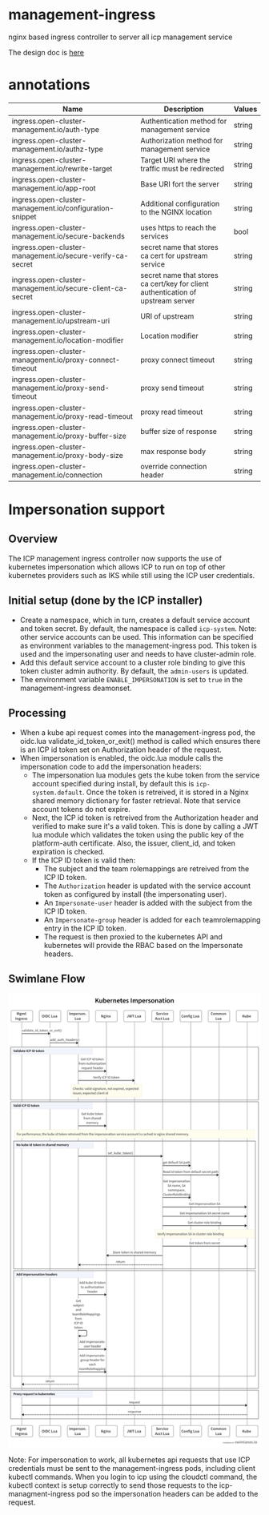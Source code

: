 # management-ingress
nginx based ingress controller to server all icp management service

The design doc is [here](https://github.ibm.com/IBMPrivateCloud/roadmap/blob/master/feature-specs/kubernetes/management-ingress-controller-refactor.md)

# annotations

| Name | Description | Values |
| --- | --- | --- |
| ingress.open-cluster-management.io/auth-type | Authentication method for management service | string |
| ingress.open-cluster-management.io/authz-type | Authorization method for management service | string |
| ingress.open-cluster-management.io/rewrite-target | Target URI where the traffic must be redirected | string |
| ingress.open-cluster-management.io/app-root | Base URI fort the server | string |
| ingress.open-cluster-management.io/configuration-snippet | Additional configuration to the NGINX location | string |
| ingress.open-cluster-management.io/secure-backends | uses https to reach the services | bool |
| ingress.open-cluster-management.io/secure-verify-ca-secret | secret name that stores ca cert for upstream service | string |
| ingress.open-cluster-management.io/secure-client-ca-secret | secret name that stores ca cert/key for client authentication of upstream server | string |
| ingress.open-cluster-management.io/upstream-uri | URI of upstream | string |
| ingress.open-cluster-management.io/location-modifier | Location modifier | string |
| ingress.open-cluster-management.io/proxy-connect-timeout | proxy connect timeout | string |
| ingress.open-cluster-management.io/proxy-send-timeout | proxy send timeout | string |
| ingress.open-cluster-management.io/proxy-read-timeout | proxy read timeout | string |
| ingress.open-cluster-management.io/proxy-buffer-size | buffer size of response | string |
| ingress.open-cluster-management.io/proxy-body-size | max response body | string |
| ingress.open-cluster-management.io/connection | override connection header | string |

# Impersonation support
## Overview
The ICP management ingress controller now supports the use of kubernetes impersonation which allows ICP to run on top
of other kubernetes providers such as IKS while still using the ICP user credentials. 

## Initial setup (done by the ICP installer)
* Create a namespace, which in turn, creates a default service account and token secret.  By default, the namespace is called `icp-system`.  Note: other 
service accounts can be used.  This information can be specified as environment variables to the management-ingress pod.  This token is used and the impersonating user and needs to have cluster-admin role.
* Add this default service account to a cluster role binding to give this token cluster admin authority.  By default, the `admin-users` is updated.
* The environment variable `ENABLE_IMPERSONATION` is set to `true` in the management-ingress deamonset.

## Processing
* When a kube api request comes into the management-ingress pod, the oidc.lua validate_id_token_or_exit() method is called which ensures there
is an ICP id token set on Authorization header of the request.
* When impersonation is enabled, the oidc.lua module calls the impersonation code to add the impersonation headers:
  * The impersonation lua modules gets the kube token from the service account specified during install, by default this is `icp-system.default`.  Once
  the token is retreived, it is stored in a Nginx shared memory dictionary for faster retrieval.  Note that service account tokens do
  not expire.
  * Next, the ICP id token is retreived from the Authorization header and verified to make sure it's a valid token.  This is done by calling a JWT lua
  module which validates the token using the public key of the platform-auth certificate.  Also, the issuer, client_id, and token expiration is checked.
  * If the ICP ID token is valid then:
     * The subject and the team rolemappings are retreived from the ICP ID token.
     * The `Authorization` header is updated with the service account token as configured by install (the impersonating user).
     * An `Impersonate-user` header is added with the subject from the ICP ID token.
     * An `Impersonate-group` header is added for each teamrolemapping entry in the ICP ID token.
     * The request is then proxied to the kubernetes API and kubernetes will provide the RBAC based on the Impersonate headers.
## Swimlane Flow
![image](swimlanes/impersonation.png)

Note: For impersonation to work, all kubernetes api requests that use ICP credentials must be sent to the management-ingress pods, including client kubectl commands.  When you login to icp using the cloudctl command, the kubectl context is setup correctly to send those requests to the icp-managment-ingress
pod so the impersonation headers can be added to the request.



